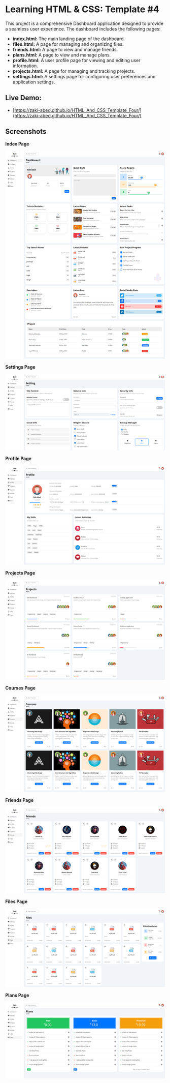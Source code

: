# Learning HTML & CSS: Template #4

This project is a comprehensive Dashboard application designed to provide a seamless user experience. The dashboard includes the following pages:
- **index.html:** The main landing page of the dashboard.
- **files.html:** A page for managing and organizing files.
- **friends.html:** A page to view and manage friends.
- **plans.html:** A page to view and manage plans.
- **profile.html:** A user profile page for viewing and editing user information.
- **projects.html:** A page for managing and tracking projects.
- **settings.html:** A settings page for configuring user preferences and application settings.

## Live Demo:
- [https://zaki-abed.github.io/HTML_And_CSS_Template_Four/](https://zaki-abed.github.io/HTML_And_CSS_Template_Four/)

## Screenshots
**Index Page**

![Screenshot 1](demo/1.png)

**Settings Page**

![Screenshot 1](demo/2.png)

**Profile Page**

![Screenshot 1](demo/3.png)

**Projects Page**

![Screenshot 1](demo/4.png)

**Courses Page**

![Screenshot 1](demo/8.png)

**Friends Page**

![Screenshot 1](demo/5.png)

**Files Page**

![Screenshot 1](demo/6.png)

**Plans Page**

![Screenshot 1](demo/7.png)
